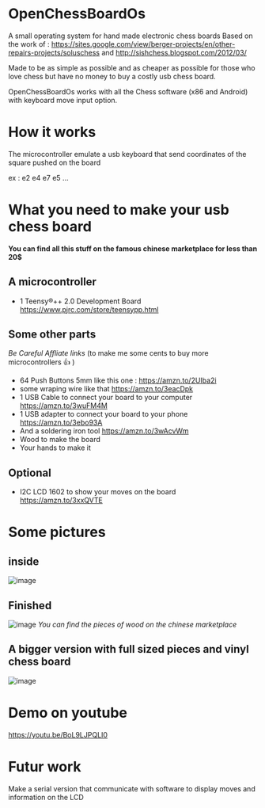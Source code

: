 # OpenChessBoardOs
A small operating system for hand made electronic chess boards
Based on the work of : https://sites.google.com/view/berger-projects/en/other-repairs-projects/soluschess
and http://sishchess.blogspot.com/2012/03/

Made to be as simple as possible and as cheaper as possible for those who love chess but have no money to buy a costly usb chess board.

OpenChessBoardOs works with all the Chess software (x86 and Android) with keyboard move input option.

# How it works
The microcontroller emulate a usb keyboard that send coordinates of the square pushed on the board 

ex : e2 e4 e7 e5 ...

# What you need to make your usb chess board
__You can find all this stuff on the famous chinese marketplace for less than 20$__
## A microcontroller
- 1 Teensy®++ 2.0 Development Board https://www.pjrc.com/store/teensypp.html
## Some other parts

_Be Careful Affliate links_ (to make me some cents to buy more microcontrollers 👍 )

- 64 Push Buttons 5mm like this one : https://amzn.to/2UIba2i 
- some wraping wire like that https://amzn.to/3eacDpk
- 1 USB Cable to connect your board to your computer https://amzn.to/3wuFM4M
- 1 USB adapter to connect your board to your phone https://amzn.to/3ebo93A
- And a soldering iron tool https://amzn.to/3wAcvWm
- Wood to make the board
- Your hands to make it

## Optional 
- I2C LCD 1602 to show your moves on the board https://amzn.to/3xxQVTE 

# Some pictures
## inside
![image](https://user-images.githubusercontent.com/44131102/126873513-64acd2c0-2f3e-445e-a302-64ef354715f8.png)
## Finished
![image](https://user-images.githubusercontent.com/44131102/126873524-f17a4986-8ae6-4418-b8cc-8d529730b27a.png)
_You can find the pieces of wood on the chinese marketplace_ 
## A bigger version with full sized pieces and vinyl chess board
![image](https://user-images.githubusercontent.com/44131102/126873962-e9bf56df-4550-46f4-b8d7-0843ada4bf8b.png)

# Demo on youtube
https://youtu.be/BoL9LJPQLI0 

# Futur work
Make a serial version that communicate with software to display moves and information on the LCD
